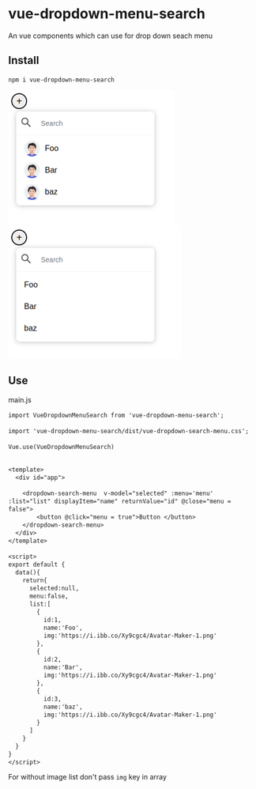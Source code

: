# vue-dropdown-menu-search
An vue components  which can use for drop down seach menu

## Install
```
npm i vue-dropdown-menu-search
```

![alt text](https://github.com/sonugeogre/vue-dropdown-search-menu/blob/main/static/1.png)
![alt text](https://github.com/sonugeogre/vue-dropdown-search-menu/blob/main/static/2.png)



## Use 

main.js

```
import VueDropdownMenuSearch from 'vue-dropdown-menu-search';

import 'vue-dropdown-menu-search/dist/vue-dropdown-search-menu.css';

Vue.use(VueDropdownMenuSearch)

```

```

<template>
  <div id="app">
   
    <dropdown-search-menu  v-model="selected" :menu='menu' :list="list" displayItem="name" returnValue="id" @close="menu = false">
        <button @click="menu = true">Button </button>  
    </dropdown-search-menu>
  </div>
</template>

<script>
export default {
  data(){
    return{
      selected:null,
      menu:false,
      list:[
        {
          id:1,
          name:'Foo',
          img:'https://i.ibb.co/Xy9cgc4/Avatar-Maker-1.png'
        },
        {
          id:2,
          name:'Bar',
          img:'https://i.ibb.co/Xy9cgc4/Avatar-Maker-1.png'
        },
        {
          id:3,
          name:'baz',
          img:'https://i.ibb.co/Xy9cgc4/Avatar-Maker-1.png'
        }
      ]
    }
  }
}
</script>

```
For without image list don't pass `img` key in array

